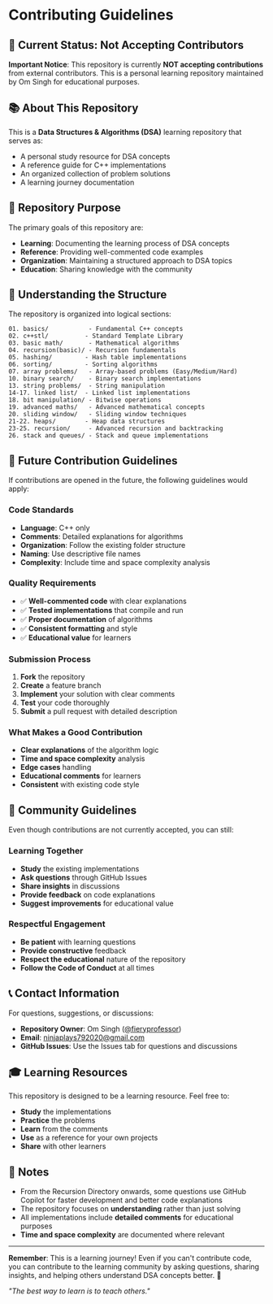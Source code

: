 # Contributing Guidelines

## 🚫 Current Status: Not Accepting Contributors

**Important Notice**: This repository is currently **NOT accepting contributions** from external contributors. This is a personal learning repository maintained by Om Singh for educational purposes.

## 📚 About This Repository

This is a **Data Structures & Algorithms (DSA)** learning repository that serves as:
- A personal study resource for DSA concepts
- A reference guide for C++ implementations
- An organized collection of problem solutions
- A learning journey documentation

## 🎯 Repository Purpose

The primary goals of this repository are:
- **Learning**: Documenting the learning process of DSA concepts
- **Reference**: Providing well-commented code examples
- **Organization**: Maintaining a structured approach to DSA topics
- **Education**: Sharing knowledge with the community

## 📖 Understanding the Structure

The repository is organized into logical sections:

```
01. basics/           - Fundamental C++ concepts
02. c++stl/          - Standard Template Library
03. basic math/       - Mathematical algorithms
04. recursion(basic)/ - Recursion fundamentals
05. hashing/         - Hash table implementations
06. sorting/         - Sorting algorithms
07. array problems/   - Array-based problems (Easy/Medium/Hard)
10. binary search/    - Binary search implementations
13. string problems/  - String manipulation
14-17. linked list/  - Linked list implementations
18. bit manipulation/ - Bitwise operations
19. advanced maths/   - Advanced mathematical concepts
20. sliding window/   - Sliding window techniques
21-22. heaps/        - Heap data structures
23-25. recursion/     - Advanced recursion and backtracking
26. stack and queues/ - Stack and queue implementations
```

## 🔮 Future Contribution Guidelines

If contributions are opened in the future, the following guidelines would apply:

### Code Standards
- **Language**: C++ only
- **Comments**: Detailed explanations for algorithms
- **Organization**: Follow the existing folder structure
- **Naming**: Use descriptive file names
- **Complexity**: Include time and space complexity analysis

### Quality Requirements
- ✅ **Well-commented code** with clear explanations
- ✅ **Tested implementations** that compile and run
- ✅ **Proper documentation** of algorithms
- ✅ **Consistent formatting** and style
- ✅ **Educational value** for learners

### Submission Process
1. **Fork** the repository
2. **Create** a feature branch
3. **Implement** your solution with clear comments
4. **Test** your code thoroughly
5. **Submit** a pull request with detailed description

### What Makes a Good Contribution
- **Clear explanations** of the algorithm logic
- **Time and space complexity** analysis
- **Edge cases** handling
- **Educational comments** for learners
- **Consistent** with existing code style

## 🤝 Community Guidelines

Even though contributions are not currently accepted, you can still:

### Learning Together
- **Study** the existing implementations
- **Ask questions** through GitHub Issues
- **Share insights** in discussions
- **Provide feedback** on code explanations
- **Suggest improvements** for educational value

### Respectful Engagement
- **Be patient** with learning questions
- **Provide constructive** feedback
- **Respect the educational** nature of the repository
- **Follow the Code of Conduct** at all times

## 📞 Contact Information

For questions, suggestions, or discussions:
- **Repository Owner**: Om Singh ([@fieryprofessor](https://github.com/fieryprofessor))
- **Email**: [ninjaplays792020@gmail.com](mailto:ninjaplays792020@gmail.com)
- **GitHub Issues**: Use the Issues tab for questions and discussions

## 🎓 Learning Resources

This repository is designed to be a learning resource. Feel free to:
- **Study** the implementations
- **Practice** the problems
- **Learn** from the comments
- **Use** as a reference for your own projects
- **Share** with other learners

## 📝 Notes

- From the Recursion Directory onwards, some questions use GitHub Copilot for faster development and better code explanations
- The repository focuses on **understanding** rather than just solving
- All implementations include **detailed comments** for educational purposes
- **Time and space complexity** are documented where relevant

---

**Remember**: This is a learning journey! Even if you can't contribute code, you can contribute to the learning community by asking questions, sharing insights, and helping others understand DSA concepts better. 🚀

*"The best way to learn is to teach others."* 